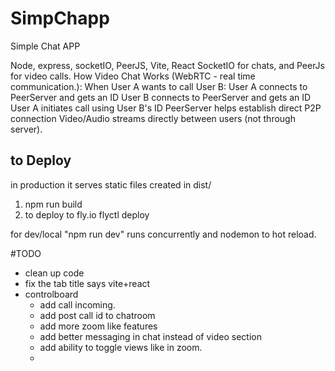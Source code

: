 # SimpChapp

Simple Chat APP

Node, express, socketIO, PeerJS, Vite, React
SocketIO for chats, and PeerJs for video calls.
How Video Chat Works (WebRTC - real time communication.):
When User A wants to call User B:
User A connects to PeerServer and gets an ID
User B connects to PeerServer and gets an ID
User A initiates call using User B's ID
PeerServer helps establish direct P2P connection
Video/Audio streams directly between users (not through server).

## to Deploy
in production it serves static files created in dist/ 
1. npm run build
2. to deploy to fly.io flyctl deploy

for dev/local "npm run dev" runs concurrently and nodemon to hot reload.

#TODO
* clean up code
* fix the tab title says vite+react
* controlboard
    - add call incoming.
    - add post call id to chatroom
    - add more zoom like features
    - add better messaging in chat instead of video section
    - add ability to toggle views like in zoom.
    - 



